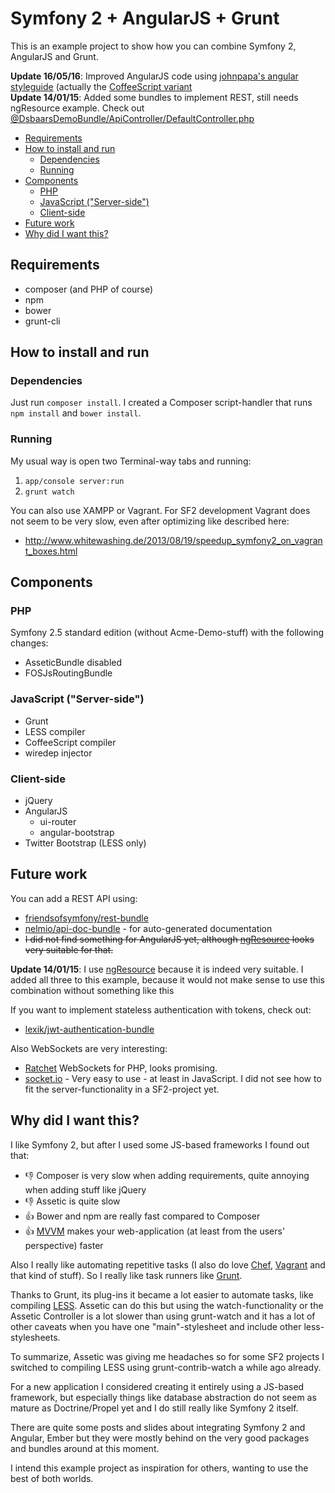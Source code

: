 Symfony 2 + AngularJS + Grunt
========================

This is an example project to show how you can combine Symfony 2, AngularJS and Grunt.

__Update 16/05/16__: Improved AngularJS code using [johnpapa's angular styleguide](https://github.com/johnpapa/angular-styleguide) (actually the [CoffeeScript variant](https://github.com/Plateful/plateful-mobile/wiki/AngularJS-CoffeeScript-Style-Guide)<br>
__Update 14/01/15__: Added some bundles to implement REST, still needs ngResource example. Check out [@DsbaarsDemoBundle/ApiController/DefaultController.php](src/Dsbaars/Bundle/DemoBundle/ApiController/DefaultController.php)

  - [Requirements](#requirements)
  - [How to install and run](#how-to-install-and-run)
    - [Dependencies](#dependencies)
    - [Running](#running)
  - [Components](#components)
    - [PHP](#php)
    - [JavaScript ("Server-side")](#javascript-server-side)
    - [Client-side](#client-side)
  - [Future work](#future-work)
  - [Why did  I want this?](#why-did--i-want-this)


## Requirements
- composer (and PHP of course)
- npm
- bower
- grunt-cli


## How to install and run

### Dependencies
Just run  `composer install`.
I created a Composer script-handler that runs `npm install` and `bower install`.

### Running
My usual way is open two Terminal-way tabs and running:
1. `app/console server:run`
2. `grunt watch`

You can also use XAMPP or Vagrant.
For SF2 development Vagrant does not seem to be very slow, even after optimizing like described here:
- http://www.whitewashing.de/2013/08/19/speedup_symfony2_on_vagrant_boxes.html

## Components

### PHP

Symfony 2.5 standard edition (without Acme-Demo-stuff)
with the following changes:
- AsseticBundle disabled
- FOSJsRoutingBundle

### JavaScript ("Server-side")

- Grunt
- LESS compiler
- CoffeeScript compiler
- wiredep injector

### Client-side
- jQuery
- AngularJS
    - ui-router
    - angular-bootstrap
- Twitter Bootstrap (LESS only)

## Future work

You can add a REST API using:
- [friendsofsymfony/rest-bundle](https://packagist.org/packages/friendsofsymfony/rest-bundle)
- [nelmio/api-doc-bundle](https://packagist.org/packages/nelmio/api-doc-bundle) - for auto-generated documentation
- <S>I did not find something for AngularJS yet, although [ngResource](https://github.com/angular/angular.js/tree/master/src/ngResource) looks very suitable for that.</s>

__Update 14/01/15__: I use  [ngResource](https://github.com/angular/angular.js/tree/master/src/ngResource) because it is indeed very suitable. I added all three to this example, because it would not make sense to use this combination without something like this

If you want to implement stateless authentication with tokens, check out:
- [lexik/jwt-authentication-bundle](https://packagist.org/packages/lexik/jwt-authentication-bundle)

Also WebSockets are very interesting:
- [Ratchet](http://socketo.me/) WebSockets for PHP, looks promising.
- [socket.io](http://socket.io/) - Very easy to use - at least in JavaScript. I did not see how to fit the server-functionality in a SF2-project yet.

## Why did  I want this?

I like Symfony 2, but after I used some JS-based frameworks I found out that:

- :thumbsdown: Composer is very slow when adding requirements, quite annoying when adding stuff like jQuery
- :thumbsdown: Assetic is quite slow
- :thumbsup: Bower and npm are really fast compared to Composer
- :thumbsup: [MVVM](http://en.wikipedia.org/wiki/Model_View_ViewModel) makes your web-application (at least from the users' perspective) faster

Also I really like automating repetitive tasks (I also do love [Chef](http://www.getchef.com/), [Vagrant](http://www.vagrantup.com/)
and that kind of stuff).
So I really like task runners like [Grunt](http://gruntjs.com/).

Thanks to Grunt, its plug-ins it became a lot easier to automate tasks, like compiling [LESS](http://lesscss.org/).
Assetic can do this but using the watch-functionality or the Assetic Controller is a lot slower than using grunt-watch and it has a lot of other
caveats when you have one "main"-stylesheet and include other less-stylesheets.

To summarize, Assetic was giving me headaches so for some SF2 projects I switched to compiling LESS using grunt-contrib-watch a while ago already.

For a new application I considered creating it entirely using a JS-based framework, but especially things like database abstraction do not seem as mature as Doctrine/Propel yet
and I do still really like Symfony 2 itself.

There are quite some posts and slides about integrating Symfony 2 and Angular, Ember but they were mostly behind on the very good packages and bundles around at this moment.

I intend this example project as inspiration for others, wanting to use the best of both worlds.
